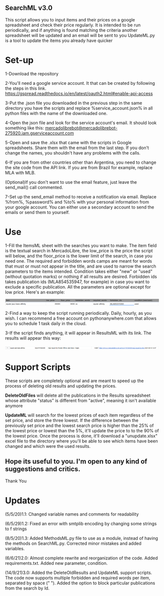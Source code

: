 ## SearchML v3.0

This script allows you to input items and their prices on a google spreadsheet and check their price regularly. 
It is intended to be run periodically, and if anything is found matching the criteria another spreadsheet will be updated and an email will be sent to you
UpdateML.py is a tool to update the items you already have quicker


# Set-up

1-Download the repository

2-You'll need a google service account. It that can be created by following the steps in this link.
https://gspread.readthedocs.io/en/latest/oauth2.html#enable-api-access

3-Put the .json file you downloaded in the previous step in the same directory you have the scripts and replace %service_account.json% in all python files with the name of the downloaded one.

4-Open the json file and look for the service account's email. It should look something like this: mercadolibrebot@mercadolibrebot-275920.iam.gserviceaccount.com

5-Open and save the .xlsx that came with the scripts in Google spreadsheets. Share them with the email from the last step. If you don't change the names, you shouldn't have any problems with the calls. 

6-If you are from other countries other than Argentina, you need to change the site code from the API link. If you are from Brazil for example, replace MLA with MLB.

(Optional)If you don't want to use the email feature, just leave the send_mail() call commented.

7-Set up the send_email method to receive a notification via email. Replace %from%, %password% and %to% with your personal information from your google account. You can either use a secondary account to send the emails or send them to yourself.

# Use

1-Fill the ItemsML sheet with the searches you want to make. The item field is the textual search in MercadoLibre, the low_price is the price the script will below, and the floor_price is the lower limit of the search, in case you need one. The required and forbidden words camps are meant for words that must or must not appear in the title, and are used to narrow the search parameters to the items intended. Condition takes either "new" or "used" (without quotation marks) or nothing if all results are desired. Forbidden ids takes publication ids (MLA854535947, for example) in case you want to exclude a specific publication. All the parameters are optional except for low price. Here's an example:

![Items Example](/Images/Items_example.png)

2-Find a way to keep the script running periodically. Daily, hourly, as you wish. I can recommend a free account on pythonanywhere.com that allows you to schedule 1 task daily in the cloud.

3-If the script finds anything, it will appear in ResultsML with its link. The results will appear this way:

![Results example](/Images/Results_example.png)


# Support Scripts

These scripts are completely optional and are meant to speed up the process of deleting old results and updating the prices.

**DeleteOldFiles** will delete all the publications in the Results spreadsheet whose attribute "status" is different from "active", meaning it isn't available anymore

**UpdateML** will search for the lowest prices of each item regardless of the set price, and store the three lowest. If the difference between the previously set price and the lowest search price is higher than the 25% of the lowest price or lowest than the 5%, it'll update the price to to the 90% of the lowest price. Once the process is done, it'll download a "unupdate.xlsx" excel file to the directory where you'll be able to see which items have been changed and which were the used results. 



## Hope its useful to you. I'm open to any kind of suggestions and critics.

Thank You

# Updates

(5/5/20)1.1: Changed variable names and comments for readability

(6/5/29)1.2: Fixed an error with smtplib encoding by changing some strings to f strings

(8/5/20)1.3: Added MethodsML.py file to use as a module, instead of having the methods on SearchML.py. Corrected minor mistakes and added variables.

(6/6/21)2.0: Almost complete rewrite and reorganization of the code. Added requirements.txt. Added new parameter, condition.

(14/9/21)3.0: Added the DeleteOldResults and UpdateML support scripts. The code now supports multiple forbidden and required words per item, separated by space (" "). Added the option to block particular publications from the search by Id.
